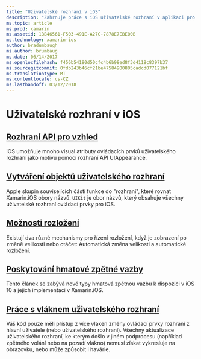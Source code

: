 ```yaml
---
title: "Uživatelské rozhraní v iOS"
description: "Zahrnuje práce s iOS uživatelské rozhraní v aplikaci pro Xamarin.iOS."
ms.topic: article
ms.prod: xamarin
ms.assetid: 1BB46561-F503-491E-A27C-7878E7EBE00B
ms.technology: xamarin-ios
author: bradumbaugh
ms.author: brumbaug
ms.date: 06/14/2017
ms.openlocfilehash: f456b54180d50cfc4b6b98ed8f3d4118c8397b37
ms.sourcegitcommit: 0fdb243b46cf21be47584900805cadcd077121bf
ms.translationtype: MT
ms.contentlocale: cs-CZ
ms.lasthandoff: 03/12/2018
---
```

# <a name="user-interface-in-ios"></a>Uživatelské rozhraní v iOS

## <a name="appearance-apiintroduction-to-the-appearance-apimd"></a>[Rozhraní API pro vzhled](introduction-to-the-appearance-api.md)

iOS umožňuje mnoho visual atributy ovládacích prvků uživatelského rozhraní jako motivu pomocí rozhraní API UIAppearance.

## <a name="creating-user-interface-objectsiosuser-interfaceios-uicreating-ui-objectsmd"></a>[Vytváření objektů uživatelského rozhraní](~/ios/user-interface/ios-ui/creating-ui-objects.md)

Apple skupin souvisejících částí funkce do "rozhraní", které rovnat Xamarin.iOS obory názvů. `UIKit` je obor názvů, který obsahuje všechny uživatelské rozhraní ovládací prvky pro iOS.

## <a name="layout-optionsiosuser-interfaceios-uilayout-optionsmd"></a>[Možnosti rozložení](~/ios/user-interface/ios-ui/layout-options.md)

Existují dva různé mechanismy pro řízení rozložení, když je zobrazení po změně velikosti nebo otáčet: Automatická změna velikosti a automatické rozložení.

## <a name="providing-haptic-feedbackiosuser-interfaceios-uihaptic-feedbackmd"></a>[Poskytování hmatové zpětné vazby](~/ios/user-interface/ios-ui/haptic-feedback.md)

Tento článek se zabývá nové typy hmatová zpětnou vazbu k dispozici v iOS 10 a jejich implementaci v Xamarin.iOS.

## <a name="working-with-the-ui-threadiosuser-interfaceios-uiui-threadmd"></a>[Práce s vláknem uživatelského rozhraní](~/ios/user-interface/ios-ui/ui-thread.md)

Váš kód pouze měli přístup z více vláken změny ovládací prvky rozhraní z hlavní uživatele (nebo uživatelského rozhraní). Všechny aktualizace uživatelského rozhraní, ke kterým došlo v jiném podprocesu (například zpětného volání nebo na pozadí vlákno) nemusí získat vykresluje na obrazovku, nebo může způsobit i havárie.




